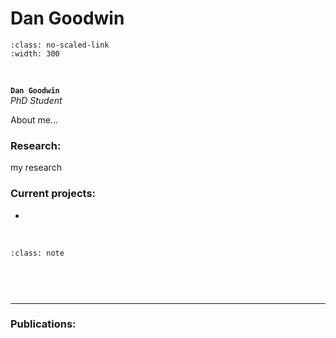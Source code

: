 # Dan Goodwin

```{image} https://www.beckenhamrunning.co.uk/wp-content/uploads/2020/02/Person-silhouette.png 
:class: no-scaled-link
:width: 300
```

&nbsp;

**`Dan Goodwin`**  
_PhD Student_  
[<i class="fa-brands fa-twitter fa-lg" style="color:#2a67cf"></i>]()
[<i class="fa-brands fa-linkedin-in fa-lg" style="color:#5a97d8"></i>](https://www.linkedin.com/in/daniel-goodwin-96173421b/?originalSubdomain=uk)
[<i class="fa-solid fa-building-columns" style="color: #d74242;"></i>](http://www.bristol.ac.uk/phys-pharm-neuro/)
[<i class="fa-brands fa-github" style="color: #696969;"></i>]()
[<i class="fa-solid fa-envelope"></i>](mailto:daniel.goodwin@bristol.ac.uk)
<!--[<i class="fa-brands fa-researchgate" style="color: #57dba8;"></i>](https://www.researchgate.com)-->
<!--[<i class="fa-brands fa-orcid" style="color: #6eee5d;"></i>](https://www.orcid.org)-->

About me... 

### Research:
 
my research 


### Current projects:

- 


&nbsp;


```{admonition} Outside of the lab
:class: note



``` 


&nbsp;

---


### Publications:


